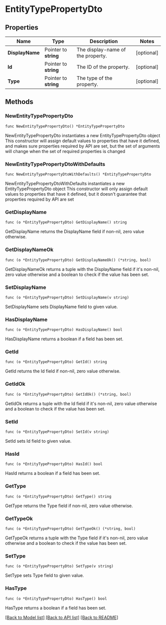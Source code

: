 # EntityTypePropertyDto

## Properties

Name | Type | Description | Notes
------------ | ------------- | ------------- | -------------
**DisplayName** | Pointer to **string** | The display-name of the property. | [optional] 
**Id** | Pointer to **string** | The ID of the property. | [optional] 
**Type** | Pointer to **string** | The type of the property. | [optional] 

## Methods

### NewEntityTypePropertyDto

`func NewEntityTypePropertyDto() *EntityTypePropertyDto`

NewEntityTypePropertyDto instantiates a new EntityTypePropertyDto object
This constructor will assign default values to properties that have it defined,
and makes sure properties required by API are set, but the set of arguments
will change when the set of required properties is changed

### NewEntityTypePropertyDtoWithDefaults

`func NewEntityTypePropertyDtoWithDefaults() *EntityTypePropertyDto`

NewEntityTypePropertyDtoWithDefaults instantiates a new EntityTypePropertyDto object
This constructor will only assign default values to properties that have it defined,
but it doesn't guarantee that properties required by API are set

### GetDisplayName

`func (o *EntityTypePropertyDto) GetDisplayName() string`

GetDisplayName returns the DisplayName field if non-nil, zero value otherwise.

### GetDisplayNameOk

`func (o *EntityTypePropertyDto) GetDisplayNameOk() (*string, bool)`

GetDisplayNameOk returns a tuple with the DisplayName field if it's non-nil, zero value otherwise
and a boolean to check if the value has been set.

### SetDisplayName

`func (o *EntityTypePropertyDto) SetDisplayName(v string)`

SetDisplayName sets DisplayName field to given value.

### HasDisplayName

`func (o *EntityTypePropertyDto) HasDisplayName() bool`

HasDisplayName returns a boolean if a field has been set.

### GetId

`func (o *EntityTypePropertyDto) GetId() string`

GetId returns the Id field if non-nil, zero value otherwise.

### GetIdOk

`func (o *EntityTypePropertyDto) GetIdOk() (*string, bool)`

GetIdOk returns a tuple with the Id field if it's non-nil, zero value otherwise
and a boolean to check if the value has been set.

### SetId

`func (o *EntityTypePropertyDto) SetId(v string)`

SetId sets Id field to given value.

### HasId

`func (o *EntityTypePropertyDto) HasId() bool`

HasId returns a boolean if a field has been set.

### GetType

`func (o *EntityTypePropertyDto) GetType() string`

GetType returns the Type field if non-nil, zero value otherwise.

### GetTypeOk

`func (o *EntityTypePropertyDto) GetTypeOk() (*string, bool)`

GetTypeOk returns a tuple with the Type field if it's non-nil, zero value otherwise
and a boolean to check if the value has been set.

### SetType

`func (o *EntityTypePropertyDto) SetType(v string)`

SetType sets Type field to given value.

### HasType

`func (o *EntityTypePropertyDto) HasType() bool`

HasType returns a boolean if a field has been set.


[[Back to Model list]](../README.md#documentation-for-models) [[Back to API list]](../README.md#documentation-for-api-endpoints) [[Back to README]](../README.md)


